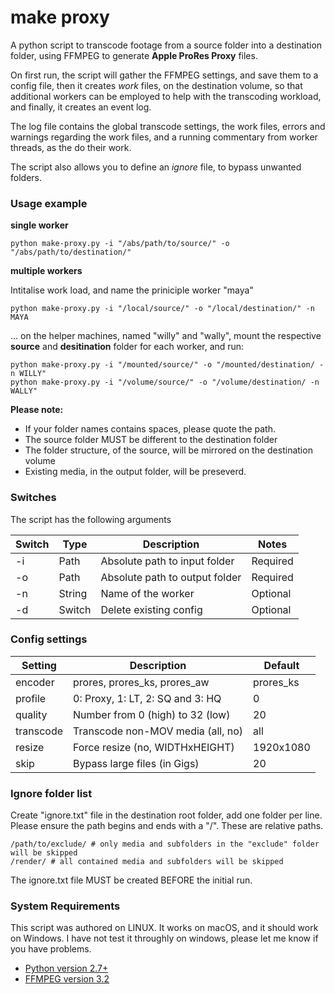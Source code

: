 # make proxy

A python script to transcode footage from a source folder into a destination folder, using FFMPEG to generate **Apple ProRes Proxy** files.

On first run, the script will gather the FFMPEG settings, and save them to a config file, then it creates *work* files, on the destination volume, so that additional workers can be employed to help with the transcoding workload, and finally, it creates an event log.

The log file contains the global transcode settings, the work files, errors and warnings regarding the work files, and a running commentary from worker threads, as the do their work.

The script also allows you to define an *ignore* file, to bypass unwanted folders.


### Usage example

**single worker**

	python make-proxy.py -i "/abs/path/to/source/" -o "/abs/path/to/destination/"

**multiple workers**

Intitalise work load, and name the priniciple worker "maya"

	python make-proxy.py -i "/local/source/" -o "/local/destination/" -n MAYA

... on the helper machines, named "willy" and "wally", mount the respective **source** and **desitination** folder for each worker, and run:

	python make-proxy.py -i "/mounted/source/" -o "/mounted/destination/ -n WILLY"
	python make-proxy.py -i "/volume/source/" -o "/volume/destination/ -n WALLY"

**Please note:**

* If your folder names contains spaces, please quote the path.
* The source folder MUST be different to the destination folder
* The folder structure, of the source, will be mirrored on the destination volume
* Existing media, in the output folder, will be preseverd.

### Switches

The script has the following arguments

| Switch | Type  | Description                      | Notes
|------|---------|----------------------------------|------------|
| -i   | Path   | Absolute path to input folder     | Required
| -o   | Path   | Absolute path to output folder    | Required
| -n   | String | Name of the worker                | Optional
| -d   | Switch | Delete existing config            | Optional

### Config settings

| Setting   | Description                           | Default    |
|-----------|---------------------------------------|------------|
| encoder   | prores, prores_ks, prores_aw          | prores_ks
| profile   | 0: Proxy, 1: LT, 2: SQ and 3: HQ      | 0
| quality   | Number from 0 (high) to 32 (low)      | 20
| transcode | Transcode non-MOV media (all, no)     | all
| resize    | Force resize (no, WIDTHxHEIGHT)       | 1920x1080
| skip      | Bypass large files (in Gigs)          | 20

### Ignore folder list

Create "ignore.txt" file in the destination root folder, add one folder per line. Please ensure the path begins and ends with a "/". These are relative paths.

	/path/to/exclude/ # only media and subfolders in the "exclude" folder will be skipped
	/render/ # all contained media and subfolders will be skipped

The ignore.txt file MUST be created BEFORE the initial run.

### System Requirements

This script was authored on LINUX. It works on macOS, and it should work on Windows. I have not test it throughly on windows, please let me know if you have problems.

- [Python version 2.7+](https://www.python.org/)
- [FFMPEG version 3.2](https://www.ffmpeg.org/)


